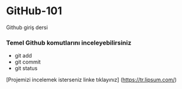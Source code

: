 # GitHub-101
Github giriş dersi
### Temel Github komutlarını inceleyebilirsiniz


* git add
* git commit
* git status

[Projemizi incelemek isterseniz linke tıklayınız] (https://tr.lipsum.com/)
